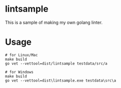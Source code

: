 # lintsample

This is a sample of making my own golang linter.

# Usage

```console
# for Linux/Mac
make build
go vet --vettool=dist/lintsample testdata/src/a

# for Windows
make build
go vet --vettool=dist\lintsample.exe testdata\src\a
```
